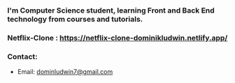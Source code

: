 ### I'm Computer Science student, learning Front and Back End technology from courses and tutorials.

### Netflix-Clone : https://netflix-clone-dominikludwin.netlify.app/
### Contact: 
- Email: dominludwin7@gmail.com
